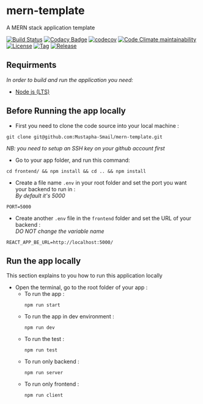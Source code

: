 # mern-template

A MERN stack application template 

[![Build Status](https://app.travis-ci.com/Mustapha-Smail/mern-template.svg?branch=main)](https://app.travis-ci.com/Mustapha-Smail/mern-template)
[![Codacy Badge](https://app.codacy.com/project/badge/Grade/295dafd1c84442d9a27e5d2685997293)](https://www.codacy.com/gh/Mustapha-Smail/mern-template/dashboard?utm_source=github.com&amp;utm_medium=referral&amp;utm_content=Mustapha-Smail/mern-template&amp;utm_campaign=Badge_Grade)
[![codecov](https://codecov.io/gh/Mustapha-Smail/mern-template/branch/main/graph/badge.svg?token=ECSVYA6ILM)](https://codecov.io/gh/Mustapha-Smail/mern-template)
[![Code Climate maintainability](https://img.shields.io/codeclimate/maintainability/Mustapha-Smail/mern-template?style=flat-square)](https://codeclimate.com/github/Mustapha-Smail/mern-template/maintainability)
[![License](https://img.shields.io/github/license/mustapha-smail/mern-template.svg?style=flat-square)](LICENSE)
[![Tag](https://img.shields.io/github/tag/mustapha-smail/mern-template.svg?label=tag&style=flat-square)](https://github.com/Mustapha-Smail/mern-template/releases/latest)
[![Release](https://img.shields.io/github/release/mustapha-smail/mern-template.svg?style=flat-square)](https://github.com/Mustapha-Smail/mern-template/releases/latest)

## Requirments 
*In order to build and run the application you need:* 
- [Node js (LTS)](https://nodejs.org/en/download/)

## Before Running the app locally 

- First you need to clone the code source into your local machine : 
```shell
git clone git@github.com:Mustapha-Smail/mern-template.git
```
*NB: you need to setup an SSH key on your github account first*

- Go to your app folder, and run this command: 
```shell
cd frontend/ && npm install && cd .. && npm install 
```

- Create a file name `.env` in your root folder and set the port you want your backend to run in : <br>
*By default it's 5000* 
```shell
PORT=5000
```
- Create another `.env` file in the `frontend` folder and set the URL of your backend : <br>
*DO NOT change the variable name* 
```shell
REACT_APP_BE_URL=http://localhost:5000/
```
## Run the app locally 

This section explains to you how to run this application locally <br>

- Open the terminal, go to the root folder of your app : 
    - To run the app : 
        ```shell
        npm run start
        ```
    - To run the app in dev environment : 
        ```shell
        npm run dev
        ```
    - To run the test : 
        ```shell
        npm run test
        ```
    - To run only backend : 
        ```shell
        npm run server
        ```
    - To run only frontend : 
        ```shell
        npm run client
        ```


